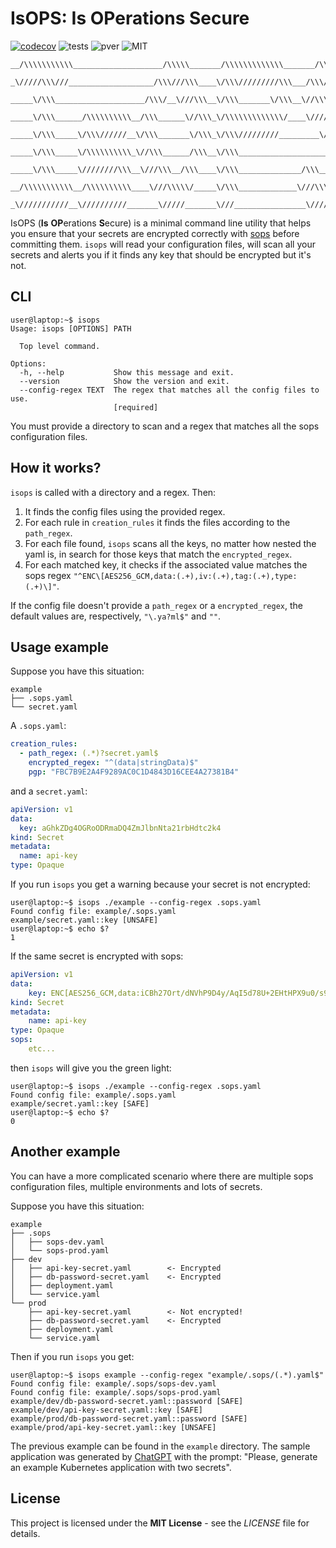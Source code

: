 # IsOPS: **Is** **OP**erations **S**ecure

[![codecov](https://codecov.io/gh/lorenzophys/isops/branch/main/graph/badge.svg?token=7RQ5P3X22D)](https://codecov.io/gh/lorenzophys/isops)
![tests](https://img.shields.io/github/actions/workflow/status/lorenzophys/isops/test-workflow?branch=main&label=tests)
![pver](https://img.shields.io/pypi/pyversions/isops)
![MIT](https://img.shields.io/github/license/lorenzophys/isops)

```ascii
__/\\\\\\\\\\\____________________/\\\\\_______/\\\\\\\\\\\\\_______/\\\\\\\\\\\___        
 _\/////\\\///___________________/\\\///\\\____\/\\\/////////\\\___/\\\/////////\\\_       
  _____\/\\\____________________/\\\/__\///\\\__\/\\\_______\/\\\__\//\\\______\///__      
   _____\/\\\______/\\\\\\\\\\__/\\\______\//\\\_\/\\\\\\\\\\\\\/____\////\\\_________     
    _____\/\\\_____\/\\\//////__\/\\\_______\/\\\_\/\\\/////////_________\////\\\______    
     _____\/\\\_____\/\\\\\\\\\\_\//\\\______/\\\__\/\\\_____________________\////\\\___   
      _____\/\\\_____\////////\\\__\///\\\__/\\\____\/\\\______________/\\\______\//\\\__  
       __/\\\\\\\\\\\__/\\\\\\\\\\____\///\\\\\/_____\/\\\_____________\///\\\\\\\\\\\/___ 
        _\///////////__\//////////_______\/////_______\///________________\///////////_____

```

IsOPS (**Is** **OP**erations **S**ecure) is a minimal command line utility that helps you ensure that your secrets are encrypted correctly with [sops](https://github.com/mozilla/sops) before committing them. `isops` will read your configuration files, will scan all your secrets and alerts you if it finds any key that should be encrypted but it's not.

## CLI

```console
user@laptop:~$ isops
Usage: isops [OPTIONS] PATH

  Top level command.

Options:
  -h, --help           Show this message and exit.
  --version            Show the version and exit.
  --config-regex TEXT  The regex that matches all the config files to use.
                       [required]
```

You must provide a directory to scan and a regex that matches all the sops configuration files.

## How it works?

`isops` is called with a directory and a regex. Then:

1. It finds the config files using the provided regex.
2. For each rule in `creation_rules` it finds the files according to the `path_regex`.
3. For each file found, `isops` scans all the keys, no matter how nested the yaml is, in search for those keys that match the `encrypted_regex`.
4. For each matched key, it checks if the associated value matches the sops regex `"^ENC\[AES256_GCM,data:(.+),iv:(.+),tag:(.+),type:(.+)\]"`.

If the config file doesn't provide a `path_regex` or a `encrypted_regex`, the default values are, respectively, `"\.ya?ml$"` and `""`.

## Usage example

Suppose you have this situation:

```text
example
├── .sops.yaml
└── secret.yaml
```

A `.sops.yaml`:

```yaml
creation_rules:
  - path_regex: (.*)?secret.yaml$
    encrypted_regex: "^(data|stringData)$"
    pgp: "FBC7B9E2A4F9289AC0C1D4843D16CEE4A27381B4"
```

and a `secret.yaml`:

```yaml
apiVersion: v1
data:
  key: aGhkZDg4OGRoODRmaDQ4ZmJlbnNta21rbHdtc2k4
kind: Secret
metadata:
  name: api-key
type: Opaque
```

If you run `isops` you get a warning because your secret is not encrypted:

```console
user@laptop:~$ isops ./example --config-regex .sops.yaml
Found config file: example/.sops.yaml
example/secret.yaml::key [UNSAFE]
user@laptop:~$ echo $?
1
```

If the same secret is encrypted with sops:

```yaml
apiVersion: v1
data:
    key: ENC[AES256_GCM,data:iCBh27Ort/dNVhP9D4y/AqI5d78U+2EHtHPX9u0/s9ANhA2VeqKSOQ==,iv:HkQVUgB6nvN3TU355K/PTU2NroahHAdoJhzJdgZFMwo=,tag:ayNppVmYJ/MLGrW9RtjV1A==,type:str]
kind: Secret
metadata:
    name: api-key
type: Opaque
sops:
    etc...

```

then `isops` will give you the green light:

```console
user@laptop:~$ isops ./example --config-regex .sops.yaml
Found config file: example/.sops.yaml
example/secret.yaml::key [SAFE]
user@laptop:~$ echo $?
0
```

## Another example

You can have a more complicated scenario where there are multiple sops configuration files, multiple environments and lots of secrets.

Suppose you have this situation:

```text
example
├── .sops
│   ├── sops-dev.yaml
│   └── sops-prod.yaml
├── dev
│   ├── api-key-secret.yaml        <- Encrypted
│   ├── db-password-secret.yaml    <- Encrypted
│   ├── deployment.yaml
│   └── service.yaml
└── prod
    ├── api-key-secret.yaml        <- Not encrypted!
    ├── db-password-secret.yaml    <- Encrypted
    ├── deployment.yaml
    └── service.yaml
```

Then if you run `isops` you get:

```console
user@laptop:~$ isops example --config-regex "example/.sops/(.*).yaml$"
Found config file: example/.sops/sops-dev.yaml
Found config file: example/.sops/sops-prod.yaml
example/dev/db-password-secret.yaml::password [SAFE]
example/dev/api-key-secret.yaml::key [SAFE]
example/prod/db-password-secret.yaml::password [SAFE]
example/prod/api-key-secret.yaml::key [UNSAFE]
```

The previous example can be found in the `example` directory. The sample application was generated by [ChatGPT](https://chat.openai.com/chat) with the prompt: "Please, generate an example Kubernetes application with two secrets".

## License

This project is licensed under the **MIT License** - see the *LICENSE* file for details.
